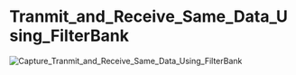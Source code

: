 # Tranmit_and_Receive_Same_Data_Using_FilterBank
![Capture_Tranmit_and_Receive_Same_Data_Using_FilterBank](https://github.com/EslamAhmed55/CAN-Protocol/assets/95945188/196a1760-1616-44fe-b964-500805039f0b)
